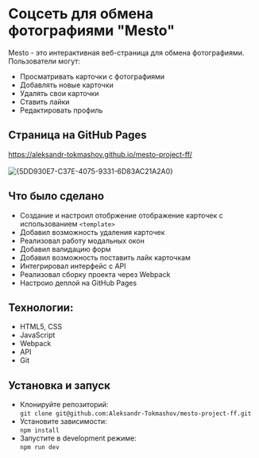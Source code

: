 # Соцсеть для обмена фотографиями "Mesto"
Mesto - это интерактивная веб-страница для обмена фотографиями. Пользователи могут:
- Просматривать карточки с фотографиями
- Добавлять новые карточки
- Удалять свои карточки
- Ставить лайки
- Редактировать профиль
## Страница на GitHub Pages
https://aleksandr-tokmashov.github.io/mesto-project-ff/
<br><br>
![{5DD930E7-C37E-4075-9331-6D83AC21A2A0}](https://github.com/user-attachments/assets/a6241343-cd69-4885-a146-4f42f10c25bd)
## Что было сделано
- Создание и настроил отобржение отображение карточек с использованием `<template>`
- Добавил возможность удаления карточек
- Реализовал работу модальных окон
- Добавил валидацию форм
- Добавил возможность поставить лайк карточкам
- Интегрировал интерфейс с API
- Реализовал сборку проекта через Webpack
- Настроио деплой на GitHub Pages

## Технологии:
- HTML5, CSS
- JavaScript
- Webpack
- API
- Git

## Установка и запуск
- Клонируйте репозиторий: \
`git clone git@github.com:Aleksandr-Tokmashov/mesto-project-ff.git`
- Установите зависимости: \
`npm install`
- Запустите в development режиме: \
`npm run dev`


